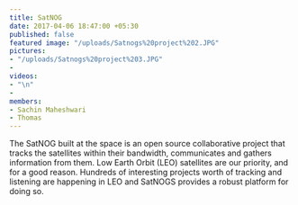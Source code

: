 ```yaml
---
title: SatNOG
date: 2017-04-06 18:47:00 +05:30
published: false
featured image: "/uploads/Satnogs%20project%202.JPG"
pictures:
- "/uploads/Satnogs%20project%203.JPG"
- 
videos:
- "\n"
- 
members:
- Sachin Maheshwari
- Thomas
---
```


The SatNOG built at the space is an open source collaborative project that tracks the satellites within their bandwidth, communicates and gathers information from them. Low Earth Orbit (LEO) satellites are our priority, and for a good reason. Hundreds of interesting projects worth of tracking and listening are happening in LEO and SatNOGS provides a robust platform for doing so.[](https://www.facebook.com/makersasylum/videos/1774713932555425/)
